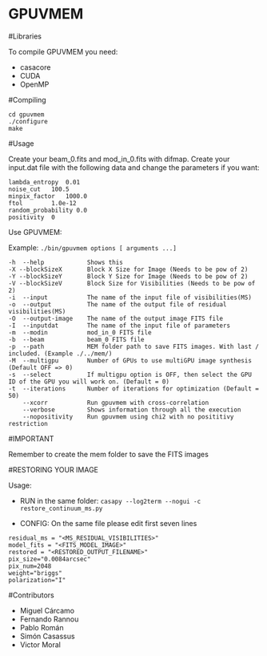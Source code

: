 # GPUVMEM

#Libraries

To compile GPUVMEM you need:

- casacore
- CUDA
- OpenMP

#Compiling
```
cd gpuvmem
./configure
make
```
#Usage

Create your beam_0.fits and mod_in_0.fits with difmap.
Create your input.dat file with the following data and change the parameters if you want:

```
lambda_entropy  0.01
noise_cut	100.5
minpix_factor   1000.0
ftol		1.0e-12
random_probability 0.0
positivity  0
```

Use GPUVMEM:

Example: `./bin/gpuvmem options [ arguments ...]`
```
-h  --help            Shows this
-X --blockSizeX       Block X Size for Image (Needs to be pow of 2)
-Y --blockSizeY       Block Y Size for Image (Needs to be pow of 2)
-V --blockSizeV       Block Size for Visibilities (Needs to be pow of 2)
-i  --input           The name of the input file of visibilities(MS)
-o  --output          The name of the output file of residual visibilities(MS)
-O  --output-image    The name of the output image FITS file
-I  --inputdat        The name of the input file of parameters
-m  --modin           mod_in_0 FITS file
-b  --beam            beam_0 FITS file
-p  --path            MEM folder path to save FITS images. With last / included. (Example ./../mem/)
-M  --multigpu        Number of GPUs to use multiGPU image synthesis (Default OFF => 0)
-s  --select          If multigpu option is OFF, then select the GPU ID of the GPU you will work on. (Default = 0)
-t  --iterations      Number of iterations for optimization (Default = 50)
    --xcorr           Run gpuvmem with cross-correlation
    --verbose         Shows information through all the execution
    --nopositivity    Run gpuvmem using chi2 with no posititivy restriction
```
#IMPORTANT

Remember to create the mem folder to save the FITS images

#RESTORING YOUR IMAGE

Usage:

- RUN in the same folder:
`casapy --log2term --nogui -c restore_continuum_ms.py`

- CONFIG:
On the same file please edit first seven lines
```
residual_ms = "<MS_RESIDUAL_VISIBILITIES>"
model_fits = "<FITS_MODEL_IMAGE>"
restored = "<RESTORED_OUTPUT_FILENAME>"
pix_size="0.0084arcsec"
pix_num=2048
weight="briggs"
polarization="I"
```

#Contributors

- Miguel Cárcamo
- Fernando Rannou
- Pablo Román
- Simón Casassus
- Victor Moral
